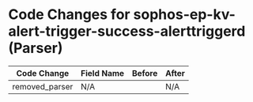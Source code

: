# Code Changes for sophos-ep-kv-alert-trigger-success-alerttriggerd (Parser)

| Code Change | Field Name | Before | After |
|-------------|------------|--------|-------|
| removed_parser | N/A |  | N/A |